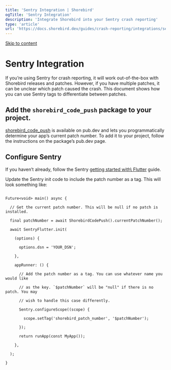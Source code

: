 ```yaml
---
title: 'Sentry Integration | Shorebird'
ogTitle: 'Sentry Integration'
description: 'Integrate Shorebird into your Sentry crash reporting'
type: 'article'
url: 'https://docs.shorebird.dev/guides/crash-reporting/integrations/sentry/'
---
```


[Skip to content](https://docs.shorebird.dev/guides/crash-reporting/integrations/sentry/#_top)

# Sentry Integration

If you’re using Sentry for crash reporting, it will work out-of-the-box with
Shorebird releases and patches. However, if you have multiple patches, it can be
unclear which patch caused the crash. This document shows how you can use Sentry
tags to differentiate between patches.

## Add the `shorebird_code_push` package to your project.

[shorebird\_code\_push](https://pub.dev/packages/shorebird_code_push) is available
on pub.dev and lets you programmatically determine your app’s current patch
number. To add it to your project, follow the instructions on the package’s
pub.dev page.

## Configure Sentry

If you haven’t already, follow the Sentry [getting started with\\
Flutter](https://docs.sentry.io/platforms/flutter/) guide.

Update the Sentry init code to include the patch number as a tag. This will look
something like:

```

Future<void> main() async {

  // Get the current patch number. This will be null if no patch is installed.

  final patchNumber = await ShorebirdCodePush().currentPatchNumber();

  await SentryFlutter.init(

    (options) {

      options.dsn = 'YOUR_DSN';

    },

    appRunner: () {

      // Add the patch number as a tag. You can use whatever name you would like

      // as the key. `$patchNumber` will be "null" if there is no patch. You may

      // wish to handle this case differently.

      Sentry.configureScope((scope) {

        scope.setTag('shorebird_patch_number', '$patchNumber');

      });

      return runApp(const MyApp());

    },

  );

}
```
